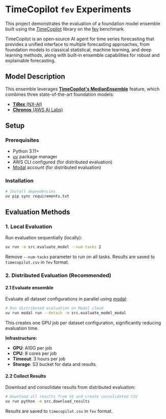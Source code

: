 # TimeCopilot `fev` Experiments

This project demonstrates the evaluation of a foundation model ensemble built using the [TimeCopilot](https://timecopilot.dev) library on the [fev](https://github.com/autogluon/fev/) benchmark.

TimeCopilot is an open‑source AI agent for time series forecasting that provides a unified interface to multiple forecasting approaches, from foundation models to classical statistical, machine learning, and deep learning methods, along with built‑in ensemble capabilities for robust and explainable forecasting.

## Model Description

This ensemble leverages [**TimeCopilot's MedianEnsemble**](https://timecopilot.dev/api/models/ensembles/#timecopilot.models.ensembles.median.MedianEnsemble) feature, which combines three state-of-the-art foundation models:

- [**TiRex** (NX-AI)](https://timecopilot.dev/api/models/foundation/models/#timecopilot.models.foundation.tirex.TiRex)
- [**Chronos** (AWS AI Labs)](https://timecopilot.dev/api/models/foundation/models/#timecopilot.models.foundation.chronos.Chronos)

## Setup

### Prerequisites
- Python 3.11+
- [uv](https://docs.astral.sh/uv/) package manager
- AWS CLI configured (for distributed evaluation)
- [Modal](https://modal.com/) account (for distributed evaluation)

### Installation

```bash
# Install dependencies
uv pip sync requirements.txt
```

## Evaluation Methods

### 1. Local Evaluation

Run evaluation sequentially (locally):

```bash
uv run -m src.evaluate_model --num-tasks 2
```

Remove `--num-tasks` parameter to run on all tasks. Results are saved to `timecopilot.csv` in `fev` format.

### 2. Distributed Evaluation (Recommended)

#### 2.1 Evaluate ensemble

Evaluate all dataset configurations in parallel using [modal](https://modal.com/):

```bash
# Run distributed evaluation on Modal cloud
uv run modal run --detach -m src.evaluate_model_modal
```

This creates one GPU job per dataset configuration, significantly reducing evaluation time.

**Infrastructure:**
- **GPU**: A10G per job
- **CPU**: 8 cores per job  
- **Timeout**: 3 hours per job
- **Storage**: S3 bucket for data and results

#### 2.2 Collect Results

Download and consolidate results from distributed evaluation:

```bash
# Download all results from S3 and create consolidated CSV
uv run python -m src.download_results
```

Results are saved to `timecopilot.csv` in `fev` format.
